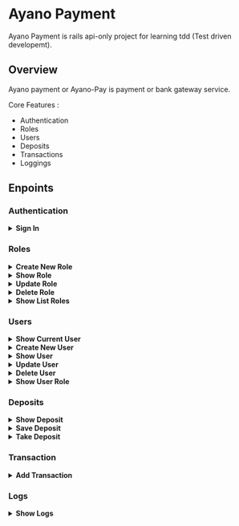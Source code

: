 # Ayano Payment
Ayano Payment is rails api-only project for learning tdd (Test driven developemt).

## Overview
Ayano payment or Ayano-Pay is payment or bank gateway service.

Core Features :

- Authentication
- Roles
- Users
- Deposits
- Transactions 
- Loggings

## Enpoints 
### Authentication

<!-- Sign in -->
<details>
  <summary> <b>Sign In</b> </summary>

  - **URL** 
  
    /api/auth

  - **Method**
  
    `POST`

  - **URL Params**
  
    None

  - **Data Params**

    ```json
    "auth": {
      "username": "your_username", 
      "password": "your_password"
    }
    ```

  - **Success Response** 

    ```json 
    {
      "jwt": "your_token"
    }
    ```

  - **Error Response** 

    ```json 
    {
      "error": {
        "code": 422, 
        "message": "Sorry, username or password is wrong"
      }
    } 
    ```

  - **Notes**

    For next request, add token in header: `Authorization: Bearer <your_token>`
</details>

### Roles 

<!-- create new role -->
<details>
  <summary><b>Create New Role</b></summary>

  - **URL**

    /api/roles/

  - **Method** 

    `POST`

  - **URL Params**

    None

  - **Data Params** 
  
    ```json
    {
      "role": {
        "id": 1, 
        "name": "admin"
      }
    }
    ```

  - **Success Response** 

    ```json
    {
      "role": {
        "id": 1, 
        "name": "admin"
      }
    }
    ```

  - **Error Response** 

    ```json
    {
      "error": {
        "code": 422, 
        "message": "Name can't be blank"
      }
    }
    ```

    ```json
    {
      "error": {
        "code": 401, 
        "message": "Sorry, you're not authenticated"
      }
    }
    ```

    ```json
    {
      "error": {
        "code": 403,
        "message": "Sorry, you haven't permission"
      }
    }
    ```

  - **Notes** 

    Create new role just for admin.  
</details>

<!-- show role -->
<details>
  <summary><b>Show Role</b></summary>

  - **URL**

    /api/roles/:id
  
  - **Method**
  
    `GET`

  - **URL Params**

    **Required**

    `id=[integer]`

  - **Data Params**

    None

  - **Success Response**

    ```json
    {
      "role": {
        "id": 1, 
        "name": "admin"
      }
    }
    ```  

  - **Error Response** 

    ```json
    {
      "error": {
        "code": 404, 
        "message": "Sorry, role not found"
      }
    } 
    ```

    ```json
    {
      "error": {
        "code": 401, 
        "message": "Sorry, you're not authenticated"
      }
    } 
    ```

    ```json
    {
      "error": {
        "code": 403, 
        "message": "Sorry, you haven't permission"
      }
    } 
    ```

  - **Notes** 

    Show role just for admin
</details>

<!-- update role -->
<details>
  <summary><b>Update Role</b></summary>
  
  - **URL**

    /api/roles/:id
    
  - **Method** 

    `PUT` | `PATCH`

  - **URL Params** 

    **Required**
  
    `id=[integer]`

  - **Data Params** 
    
    ```json
    {
      "role": {
        "id": 1, 
        "name": "Admin Edit"
      }
    }
    ```    

  - **Success Response**

    ```json
    {
      "role": {
        "id": 1, 
        "name": "Admin Edit"
      }
    } 
    ```

  - **Error Response** 
    
    ```json 
    {
      "error": {
        "code": 422,
        "message": "Sorry, role not found" 
      }
    }
    ```

    ```json 
    {
      "error": {
        "code": 422,
        "message": "Name can't be blank" 
      }
    }
    ```
  
    ```json
    {
      "error": {
        "code": 401, 
        "message": "Sorry, you're not authenticated"
      }
    } 
    ```

    ```json
    {
      "error": {
        "code": 403, 
        "message": "Sorry, you haven't permission"
      }
    } 
    ```

  - **Notes** 
    
    Update role just for admin. 
</details>

<!-- delete role -->
<details>
  <summary><b>Delete Role</b></summary>

  - **URL** 

    /api/role/:id 

  - **Method** 

    `DELETE`

  - **URL Params** 

    None 

  - **Data Params** 

    None 

  - **Success Response**

    ```json 
    {
      "role": {
        "id": 1, 
        "name": "Admin Edit"
      }
    }
    ```

  - **Error Response** 

    ```json
    {
      "error": {
        "code": 404, 
        "message": "Sorry, role not found"
      }
    } 
    ```

    ```json 
    {
      "error": {
        "code": 401, 
        "message": "Sorry, you're not authenticated"
      }
    }
    ```

    ```json
    {
      "error": {
        "code": 403, 
        "message": "Sorry, you haven't permission"
      }
    } 
    ```
  
  - **Notes** 

    Delete role just for admin.
</details>

<!-- show list roles -->
<details>
  <summary><b>Show List Roles</b></summary>

  - **URL** 
  
    /api/roles

  - **Method** 

    `GET`

  - **URL Params** 
    
    None

  - **Data Params** 

    None 

  - **Success Response** 

    ```json
    {
      "roles": [
        {
          "role": {
            "id": 1, 
            "name": "admin"
          }
        }, 
        {
          "role": {
            "id": 2, 
            "name": "member"
          }
        }
      ]
    } 
    ```
  
  - **Error Response** 

    ```json
    {
      "error": {
        "code": 401,
        "message": "Sorry, you're not authenticated"
      }
    } 
    ```

    ```json
    {
      "error": {
        "code": 403, 
        "message": "Sorry, you haven't permission"
      }
    } 
    ```

  - **Notes** 

    Show list of roles just for admin 
</details>

### Users 

<!-- show current user-->
<details>
  <summary><b>Show Current User</b></summary>

  - **URL** 

    /api/me 

  - **Method** 

    `GET`
  
  - **URL Params** 

    None

  - **Data Params** 

    None

  - **Success Response** 

    ```json
    {
      "user": {
        "id": 2, 
        "username": "pquest"
      }
    } 
    ```

  - **Error Response** 

    ```json
    {
      "error": {
        "code": 404, 
        "message": "Sorry, you're user not found"
      }
    } 
    ```
</details>

<!-- create new user -->
<details>
  <summary><b>Create New User</b></summary>

  - **URL** 

    /api/users 

  - **Method** 

    `POST`

  - **URL Params** 

    None 

  - **Data Params** 
  
    ```json
    {
      "user": {
        "username": "chthonic", 
        "password": "secretcode", 
        "password_confirmation": "secretcode" 
      }
    } 
    ```
    
  - **Success Response**
    ```json
    {
      "user": {
        "id": 1,
        "username": "chthonic"
      }
    } 
    ```

    - **Error Response** 
      
      ```json 
      {
        "error": {
          "code": 422, 
          "message": "Username can't be blank"
        }
      }
      ```

       ```json 
      {
        "error": {
          "code": 422, 
          "message": "Password can't be blank"
        }
      }
      ```

       ```json 
      {
        "error": {
          "code": 422, 
          "message": "Password doesn't match"
        }
      }
      ```

       ```json 
      {
        "error": {
          "code": 422, 
          "message": "Username has already been taken"
        }
      }
      ```
</details>

<!-- show user -->
<details>
  <summary><b>Show User</b></summary>

  - **URL**

    /api/users/:id

  - **Method** 

    `GET`

  - **URL Params** 
    
    **Required** 

    `id=[integer]`

  - **Data Params**

    None

  - **Success Response** 

    ```json
    {
      "user": {
        "id": 1, 
        "username": "pquest"
      }
    } 
    ```

  - **Error Response** 

    ```json
    {
      "error": {
        "code": 404, 
        "message": "Sorry, user not found"
      }
    } 
    ```
  
  - **Notes** 

    None
</details>

<!-- update user -->
<details>
  <summary><b>Update User</b></summary>

  - **URL** 

    /api/users/:id

  - **Method** 

    `PUT` | `PATCH`

  - **URL Params** 

    **Required** 

    `id=[integer]`

  - **Data Params** 

    ```json
    {
      "user": {
        "username": "pquestedit", 
        "password": "secretcodeedit",
        "password_confirmation": "secretcodeedit"
      }
    } 
    ```

  - **Success Response**

    ```json
    {
      "user": {
        "username": "pquestedit"
      }
    } 
    ```

  - **Error Response** 

    ```json
    {
      "error": {
        "code": 404, 
        "message": "Sorry, user not found"
      }
    } 
    ```

    ```json
    {
      "error": {
        "code": 422, 
        "message": "Username can't be blank"
      }
    } 
    ```

    ```json
    {
      "error": {
        "code": 422, 
        "message": "Password can't be blank"
      }
    } 
    ```

    ```json
    {
      "error": {
        "code": 422, 
        "message": "Passoword doesn't match"
      }
    } 
    ```

    ```json
    {
      "error": {
        "code": 401, 
        "message": "Sorry, you're not authenticated"
      }
    } 
    ```

    ```json
    {
      "error": {
        "code": 403, 
        "message": "Sorry, you haven't permission"
      }
    } 
    ```

  - **Notes** 

    This feature just for owner or admin. 
</details>

<!-- delete user -->
<details>
  <summary><b>Delete User</b></summary>
  
  - **URL** 

    /api/users/:id 

  - **Method** 

    `DELETE`

  - **URL Params** 

    **Required** 

    `id=[integer]`

  - **Data Params**

    None

  - **Success Response** 

    ```json
    {
      "user": {
        "id": 1, 
        "username": "pquest"
      }
    } 
    ```

  - **Error Response** 
    
    ```json
    {
      "error": {
        "code": 401, 
        "message": "Sorry, you're not authenticated" 
      }
    } 
    ```

    ```json
    {
      "error": {
        "code": 403, 
        "message": "Sorry, you haven't permission"
      }
    } 
    ```
</details>

<!-- show user role -->
<details>
  <summary><b>Show User Role</b></summary>

  - **URL** 

    /api/users/:id/role 

  - **Method** 

    `GET`

  - **URL Params** 

    `id=[integer]`

  - **Data Params**

    None. 

  - **Success Response** 

    ```json
    {
      "role": {
        "id": 2,
        "name": "member"
      }
    } 
    ```

  - **Error Response** 

    ```json
    {
      "error": {
        "code": 404, 
        "message": "Sorry, user not found" 
      }
    }
    ```

    ```json
    {
      "error": {
        "code": 401, 
        "message": "Sorry, you're not authenticated" 
      }
    }
    ```

    ```json
    {
      "error": {
        "code": 404, 
        "message": "Sorry, you haven't permission" 
      }
    }
    ```

  - **Notes** 

    None. 

</details>

### Deposits 

<!-- show deposits -->
<details>
  <summary><b>Show Deposit</b></summary>
  
  - **URL** 

    /api/users/:id/deposits

  - **Method** 

    `GET`

  - **URL Params** 

    `id=[integer]`

  - **Data Params** 

    None

  - **Success Response** 

    ```json
    {
      "deposit": {
        "amount": "100,000.00"
      }
    } 
    ```

  - **Error Response** 

    ```json 
    {
      "error": {
        "code": 404, 
        "message": "Sorry, user not found"
      }
    }
    ```

    ```json
    {
      "error": {
        "code": 401, 
        "message": "Sorry, you're not authenticated"
      }
    } 
    ```

    ```json
    {
      "error": {
        "code": 403, 
        "message": "Sorry, you haven't permission"
      }
    }
    ```
</details>

<!-- save deposits -->
<details>
  <summary><b>Save Deposit</b></summary>

  - **URL**

    /api/users/:id/deposits/
    
  - **Method** 

    `POST`

  - **URL Params** 
    
    **Required** 
    
    `id=[integer]`

  - **Data Params**

    ```json
    {
      "type": "save", 
      "ammount": "50,000.00"
    } 
    ```

  - **Success Response** 

    ```json
    {
      "deposit": {
        "amount": "150,000.00"
      }
    }
    ```

  - **Error Response** 

    ```json
    {
      "error": {
        "code": 404, 
        "message": "Sorry, user not found"
      }
    } 
    ```

    ```json
    {
      "error": {
        "code": 401, 
        "message": "Sorry, you're not authenticated"
      }
    } 
    ```

    ```json
    {
      "error": {
        "code": 403,
        "message": "Sorry, you haven't permission" 
      }
    } 
    ```
  
  - **Notes** 

    None
</details>

<!-- take deposits -->
<details>
  <summary><b>Take Deposit</b></summary>
  
  - **URL** 
    
    /api/users/:id/deposits

  - **Method** 
  
    `POST`

  - **URL Params** 

    `id=[integer]`

  - **Data Params** 

    ```json
    {
      "": {
        "type": "take", 
        "amount": "70,000.00"
      }
    } 
    ```

  - **Success Response** 

    ```json
    {
      "deposit": {
        "amount": "80,000.00"
      }
    } 
    ```

  - **Error Response** 
    ```json
    {
      "error": {
        "code": 404,
        "message": "Sorry, user not found"
      }
    } 
    ```

    ```json
    {
      "error": {
        "code": 422, 
        "message": "Sorry, your deposit is not enough"
      }
    } 
    ```

    ```json 
    {
      "error": {
        "code": 401, 
        "message": "Sorry, you're not authenticated"
      }
    }
    ```

    ```json 
    {
      "error": {
        "code": 403, 
        "message": "Sorry, you haven't permission"
      }
    }
    ```

  - **Notes**

    None.
</details>

### Transaction
<!-- create transaction -->
<details>
  <summary><b>Add Transaction</b></summary>

  - **URL** 

    /api/users/:id/transactions

  - **Method** 

    `POST`

  - **URL Params** 

    **Required** 

    `id=[integer]`

  - **Data Params** 

    ```json
    {
      "transaction": {
        "to": 1,
        "amount": "50,000.00" 
      }
    }
    ```

  - **Success Response** 

    ```json
    {
      "deposit": {
        "ammount": "100,000.00"
      }
    } 
    ```

  - **Error Response** 
  
    ```json
    {
      "error": {
        "code": 422, 
        "message": "Sorry, your deposit is not enough"
      }
    } 
    ```

    ```json
    {
      "error": {
        "code": 404, 
        "message": "Sorry, user not found"
      }
    } 
    ```

    ```json
    {
      "error": {
        "code": 401, 
        "message": "Sorry, you're not authenticated"
      }
    } 
    ```

    ```json
    {
      "error": {
        "code": 403, 
        "message": "Sorry, you haven't permission"
      }
    } 
    ```

  - **Notes** 

    `transaction.to` is value of `user_id`
</details>

### Logs
<!-- create logs -->
<details>
  <summary><b>Show Logs</b></summary>

  - **URL** 

    /api/users/:id/logs 
  
  - **Method** 
  
    `GET`

  - **URL Params**

    `id=[integer]`

  - **Data Params** 
    
    None.

  - **Success Response** 

    ```json
    {
      "logs": [
        {
          "log": {
            "message": "You send 200,000.00 to pquest",
            "created_at": "27-08-2017 15:30"
          }
        }, 
        {
          "log": {
            "message": "You take deposit 100,000.00 ",
            "created_at": "27-08-2017 12:30"
          }
        }, 
        {
          "log": {
            "message": "You added deposit 500,000.00 ",
            "created_at": "27-08-2017 10:30"
          }
        }, 
      ]
    } 
    ```

  - **Error Response**

    ```json
    {
      "error": {
        "code": 404, 
        "message": "Sorry, user not found"
      }
    } 
    ``` 

    ```json
    {
      "error": {
        "code": 401, 
        "message": "Sorry, you're not authenticated"
      }
    } 
    ```

    ```json
    {
      "error": {
        "code": 401, 
        "message": "Sorry, you haven't permission"
      }
    } 
    ```

  - **Notes** 

    None. 
</details>